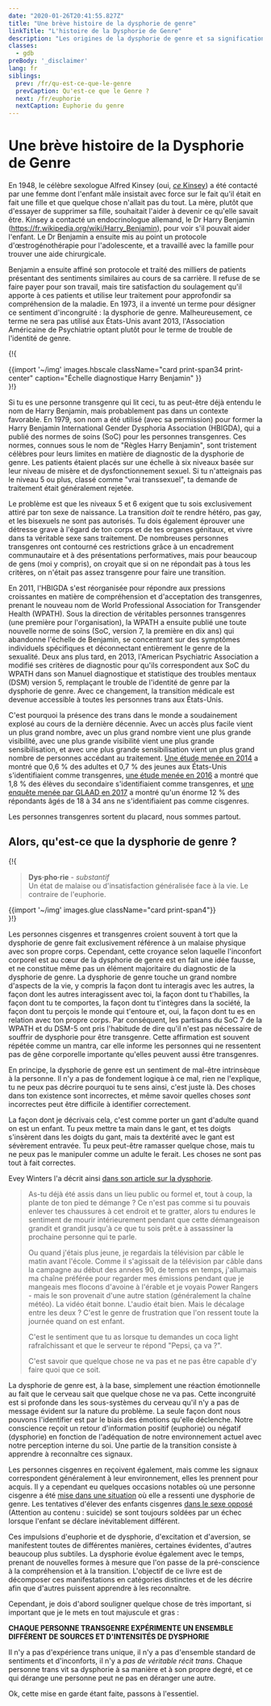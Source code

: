 ```yaml
---
date: "2020-01-26T20:41:55.827Z"
title: "Une brève histoire de la dysphorie de genre"
linkTitle: "L'histoire de la Dysphorie de Genre"
description: "Les origines de la dysphorie de genre et sa signification dans nos jours."
classes:
  - gdb
preBody: '_disclaimer'
lang: fr
siblings:
  prev: /fr/qu-est-ce-que-le-genre
  prevCaption: Qu'est-ce que le Genre ?
  next: /fr/euphorie
  nextCaption: Euphorie du genre
---
```


# Une brève histoire de la Dysphorie de Genre

En 1948, le célèbre sexologue Alfred Kinsey (oui, [*ce* Kinsey](https://fr.wikipedia.org/wiki/Alfred_Kinsey)) a été contacté par une femme dont l'enfant mâle insistait avec force sur le fait qu'il était en fait une fille et que quelque chose n'allait pas du tout. La mère, plutôt que d'essayer de supprimer sa fille, souhaitait l'aider à devenir ce qu'elle savait être. Kinsey a contacté un endocrinologue allemand, le Dr Harry Benjamin (https://fr.wikipedia.org/wiki/Harry_Benjamin), pour voir s'il pouvait aider l'enfant. Le Dr Benjamin a ensuite mis au point un protocole d'œstrogénothérapie pour l'adolescente, et a travaillé avec la famille pour trouver une aide chirurgicale.

Benjamin a ensuite affiné son protocole et traité des milliers de patients présentant des sentiments similaires au cours de sa carrière. Il refuse de se faire payer pour son travail, mais tire satisfaction du soulagement qu'il apporte à ces patients et utilise leur traitement pour approfondir sa compréhension de la maladie. En 1973, il a inventé un terme pour désigner ce sentiment d'incongruité : la dysphorie de genre. Malheureusement, ce terme ne sera pas utilisé aux États-Unis avant 2013, l'Association Américaine de Psychiatrie optant plutôt pour le terme de trouble de l'identité de genre.

{!{
<div class="gutter print-inline">
  {{import '~/img' images.hbscale
    className="card print-span34 print-center"
    caption="Échelle diagnostique Harry Benjamin"
  }}
</div>
}!}

Si tu es une personne transgenre qui lit ceci, tu as peut-être déjà entendu le nom de Harry Benjamin, mais probablement pas dans un contexte favorable. En 1979, son nom a été utilisé (avec sa permission) pour former la Harry Benjamin International Gender Dysphoria Association (HBIGDA), qui a publié des normes de soins (SoC) pour les personnes transgenres. Ces normes, connues sous le nom de "Règles Harry Benjamin", sont tristement célèbres pour leurs limites en matière de diagnostic de la dysphorie de genre. Les patients étaient placés sur une échelle à six niveaux basée sur leur niveau de misère et de dysfonctionnement sexuel. Si tu n'atteignais pas le niveau 5 ou plus, classé comme "vrai transsexuel", ta demande de traitement était généralement rejetée.

Le problème est que les niveaux 5 et 6 exigent que tu sois exclusivement attiré par ton sexe de naissance. La transition *doit* te rendre hétéro, pas gay, et les bisexuels ne sont pas autorisés. Tu dois également éprouver une détresse grave à l'égard de ton corps et de tes organes génitaux, et vivre dans ta véritable sexe sans traitement. De nombreuses personnes transgenres ont contourné ces restrictions grâce à un encadrement communautaire et à des présentations performatives, mais pour beaucoup de gens (moi y compris), on croyait que si on ne répondait pas à tous les critères, on n'était pas assez transgenre pour faire une transition.

En 2011, l'HBIGDA s'est réorganisée pour répondre aux pressions croissantes en matière de compréhension et d'acceptation des transgenres, prenant le nouveau nom de World Professional Association for Transgender Health (WPATH). Sous la direction de véritables personnes transgenres (une première pour l'organisation), la WPATH a ensuite publié une toute nouvelle norme de soins (SoC, version 7, la première en dix ans) qui abandonne l'échelle de Benjamin, se concentrant sur des symptômes individuels spécifiques et déconnectant entièrement le genre de la sexualité. Deux ans plus tard, en 2013, l'American Psychiatric Association a modifié ses critères de diagnostic pour qu'ils correspondent aux SoC du WPATH dans son Manuel diagnostique et statistique des troubles mentaux (DSM) version 5, remplaçant le trouble de l'identité de genre par la dysphorie de genre. Avec ce changement, la transition médicale est devenue accessible à toutes les personnes trans aux États-Unis.

C'est pourquoi la présence des trans dans le monde a soudainement explosé au cours de la dernière décennie. Avec un accès plus facile vient un plus grand nombre, avec un plus grand nombre vient une plus grande visibilité, avec une plus grande visibilité vient une plus grande sensibilisation, et avec une plus grande sensibilisation vient un plus grand nombre de personnes accédant au traitement. [Une étude menée en 2014](https://williamsinstitute.law.ucla.edu/wp-content/uploads/TransAgeReport.pdf) a montré que 0,6 % des adultes et 0,7 % des jeunes aux États-Unis s'identifiaient comme transgenres, [une étude menée en 2016](https://www.cdc.gov/mmwr/volumes/68/wr/mm6803a3.htm) a montré que 1,8 % des élèves du secondaire s'identifiaient comme transgenres, et [une enquête menée par GLAAD en 2017](https://www.glaad.org/files/aa/2017_GLAAD_Accelerating_Acceptance.pdf) a montré qu'un énorme 12 % des répondants âgés de 18 à 34 ans ne s'identifiaient pas comme cisgenres.

Les personnes transgenres sortent du placard, nous sommes partout.

## Alors, qu'est-ce que la dysphorie de genre ?

{!{
<div class="gutter print-span4">
  <blockquote>
    <strong>Dys·pho·rie</strong> - <em>substantif</em><br>
    Un état de malaise ou d'insatisfaction généralisée face à la vie. Le contraire de l'euphorie.
  </blockquote>
  {{import '~/img' images.glue className="card print-span4"}}
</div>
}!}

Les personnes cisgenres et transgenres croient souvent à tort que la dysphorie de genre fait exclusivement référence à un malaise physique avec son propre corps. Cependant, cette croyance selon laquelle l'inconfort corporel est au cœur de la dysphorie de genre est en fait une idée fausse, et ne constitue même pas un élément majoritaire du diagnostic de la dysphorie de genre. La dysphorie de genre touche un grand nombre d'aspects de la vie, y compris la façon dont tu interagis avec les autres, la façon dont les autres interagissent avec toi, la façon dont tu t'habilles, la façon dont tu te comportes, la façon dont tu t'intègres dans la société, la façon dont tu perçois le monde qui t'entoure et, oui, la façon dont tu es en relation avec ton propre corps. Par conséquent, les partisans du SoC 7 de la WPATH et du DSM-5 ont pris l'habitude de dire qu'il n'est pas nécessaire de souffrir de dysphorie pour être transgenre. Cette affirmation est souvent répétée comme un mantra, car elle informe les personnes qui ne ressentent pas de gêne corporelle importante qu'elles peuvent aussi être transgenres.

En principe, la dysphorie de genre est un sentiment de mal-être intrinsèque à la personne. Il n'y a pas de fondement logique à ce mal, rien ne l'explique, tu ne peux pas décrire pourquoi tu te sens ainsi, c'est juste là. Des choses dans ton existence sont incorrectes, et même savoir quelles choses *sont* incorrectes peut être difficile à identifier correctement.

La façon dont je décrivais cela, c'est comme porter un gant d'adulte quand on est un enfant. Tu peux mettre ta main dans le gant, et tes doigts s'insèrent dans les doigts du gant, mais ta dextérité avec le gant est sévèrement entravée. Tu peux peut-être ramasser quelque chose, mais tu ne peux pas le manipuler comme un adulte le ferait. Les choses ne sont pas tout à fait correctes.

Evey Winters l'a décrit ainsi [dans son article sur la dysphorie](https://eveywinters.com/2019/10/14/on-dysphoria-before-enduring-and-after/).

> As-tu déjà été assis dans un lieu public ou formel et, tout à coup, la plante de ton pied te démange ? Ce n'est pas comme si tu pouvais enlever tes chaussures à cet endroit et te gratter, alors tu endures le sentiment de mourir intérieurement pendant que cette démangeaison grandit et grandit jusqu'à ce que tu sois prêt.e à assassiner la prochaine personne qui te parle.
>
> Ou quand j'étais plus jeune, je regardais la télévision par câble le matin avant l'école. Comme il s'agissait de la télévision par câble dans la campagne au début des années 90, de temps en temps, j'allumais ma chaîne préférée pour regarder mes émissions pendant que je mangeais mes flocons d'avoine à l'érable et je voyais Power Rangers - mais le son provenait d'une autre station (généralement la chaîne météo). La vidéo était bonne. L'audio était bien. Mais le décalage entre les deux ? C'est le genre de frustration que l'on ressent toute la journée quand on est enfant.
>
> C'est le sentiment que tu as lorsque tu demandes un coca light rafraîchissant et que le serveur te répond "Pepsi, ça va ?".
>
> C'est savoir que quelque chose ne va pas et ne pas être capable d'y faire quoi que ce soit.

La dysphorie de genre est, à la base, simplement une réaction émotionnelle au fait que le cerveau sait que quelque chose ne va pas. Cette incongruité est si profonde dans les sous-systèmes du cerveau qu'il n'y a pas de message évident sur la nature du problème. La seule façon dont nous pouvons l'identifier est par le biais des émotions qu'elle déclenche. Notre conscience reçoit un retour d'information positif (euphorie) ou négatif (dysphorie) en fonction de l'adéquation de notre environnement actuel avec notre perception interne du soi. Une partie de la transition consiste à apprendre à reconnaître ces signaux.

Les personnes cisgenres en reçoivent également, mais comme les signaux correspondent généralement à leur environnement, elles les prennent pour acquis. Il y a cependant eu quelques occasions notables où une personne cisgenre a été [mise dans une situation](https://www.teenvogue.com/story/maisie-williams-arya-stark-game-of-thrones-affected-her-body-image) où elle a ressenti une dysphorie de genre. Les tentatives d'élever des enfants cisgenres [dans le sexe opposé](https://www.nytimes.com/2004/05/12/us/david-reimer-38-subject-of-the-john-joan-case.html) (Attention au contenu : suicide) se sont toujours soldées par un échec lorsque l'enfant se déclare inévitablement différent.

Ces impulsions d'euphorie et de dysphorie, d'excitation et d'aversion, se manifestent toutes de différentes manières, certaines évidentes, d'autres beaucoup plus subtiles. La dysphorie évolue également avec le temps, prenant de nouvelles formes à mesure que l'on passe de la pré-conscience à la compréhension et à la transition. L'objectif de ce livre est de décomposer ces manifestations en catégories distinctes et de les décrire afin que d'autres puissent apprendre à les reconnaître.

Cependant, je dois d'abord souligner quelque chose de très important, si important que je le mets en tout majuscule et gras :

**CHAQUE PERSONNE TRANSGENRE EXPÉRIMENTE UN ENSEMBLE DIFFÉRENT DE SOURCES ET D'INTENSITÉS DE DYSPHORIE**

Il n'y a pas d'expérience trans unique, il n'y a pas d'ensemble standard de sentiments et d'inconforts, il n'y a *pas de véritable récit trans*. Chaque personne trans vit sa dysphorie à sa manière et à son propre degré, et ce qui dérange une personne peut ne pas en déranger une autre.

Ok, cette mise en garde étant faite, passons à l'essentiel.
